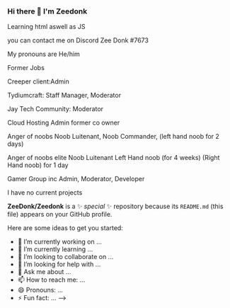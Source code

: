 ### Hi there 👋 I'm Zeedonk 
Learning html aswell as JS

you can contact me on Discord Zee Donk #7673

My pronouns are He/him



Former Jobs 

Creeper client:Admin

Tydiumcraft: Staff Manager, Moderator

Jay Tech Community: Moderator

Cloud Hosting Admin former co owner

Anger of noobs  Noob Luitenant, Noob Commander, (left hand noob for 2 days)

Anger of noobs elite  Noob Luitenant Left Hand noob (for 4 weeks) (Right Hand noob) for 1 day

Gamer Group inc Admin, Moderator, Developer

I have no current projects

**ZeeDonk/Zeedonk** is a ✨ _special_ ✨ repository because its `README.md` (this file) appears on your GitHub profile.

Here are some ideas to get you started:

- 🔭 I’m currently working on ...
- 🌱 I’m currently learning ...
- 👯 I’m looking to collaborate on ...
- 🤔 I’m looking for help with ...
- 💬 Ask me about ...
- 📫 How to reach me: ...
- 😄 Pronouns: ...
- ⚡ Fun fact: ...
-->
